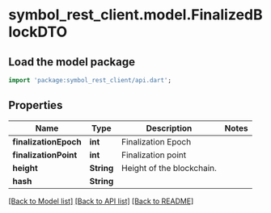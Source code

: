 # symbol_rest_client.model.FinalizedBlockDTO

## Load the model package
```dart
import 'package:symbol_rest_client/api.dart';
```

## Properties
Name | Type | Description | Notes
------------ | ------------- | ------------- | -------------
**finalizationEpoch** | **int** | Finalization Epoch | 
**finalizationPoint** | **int** | Finalization point | 
**height** | **String** | Height of the blockchain. | 
**hash** | **String** |  | 

[[Back to Model list]](../README.md#documentation-for-models) [[Back to API list]](../README.md#documentation-for-api-endpoints) [[Back to README]](../README.md)


